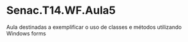# Senac.T14.WF.Aula5
Aula destinadas a exemplificar o uso de classes e métodos utilizando Windows forms
